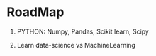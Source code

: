 # RoadMap

1. PYTHON:
         Numpy, 
         Pandas,
         Scikit learn,
         Scipy
         
2. Learn data-science vs MachineLearning

